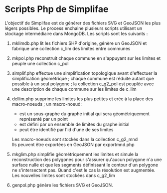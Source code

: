 # Scripts Php de Simplifae

L'objectif de Simplifae est de générer des fichiers SVG et GeoJSON les plus légers possibles.
Le process enchaine plusieurs scripts utilisant un stockage intermédiaire dans MongoDB.
Les scripts sont les suivants :
1. mklimdb.php lit les fichiers SHP d'origine, génère un GeoJSON et fabrique une collection c_lim
   des limites entre communes
2. mkpol.php reconstruit chaque commune en s'appuyant sur les limites et peuple une collection c_pol
3. simplif.php effectue une simplification topologique avant d'effectuer la simplification géométrique ;
   chaque commune est réduite autant que possible à un seul polygone ;
   la collection c_g2_pol est peuplée avec une description de chaque commune sur les limites de c_lim
4. dellim.php supprime les limites les plus petites et crée à la place des macro-noeuds ;
   un macro-noeud:
    - est un sous-graphe du graphe initial qui sera géométriquement représenté par un point
    - est défini par un ensemble de limites du graphe initial
    - peut être identifié par l'id d'une de ses limites    
   
   Les macro-noeuds sont stockés dans la collection c_g2_mnd    
   Ils peuvent être exportées en GeoJSON par exportmnd.php    
5. mkglim.php simplifie géométriquement les limites et simule la reconstruction des polygones pour s'assurer
   qu'aucun polygone n'a une surface nulle et
   que les segments définissant le contour d'un polygone ne s'intersectent pas.
   Quand c'est le cas la résolution est augmentée.
   Les nouvelles limites sont stockées dans c_g2_lim
6. genpol.php génère les fichiers SVG et GeoJSON.



